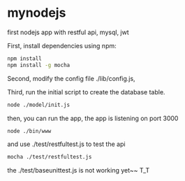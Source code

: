 # mynodejs
first nodejs app with restful api, mysql, jwt

First, install dependencies using npm:

```sh
npm install
npm install -g mocha

```
Second, modify the config file ./lib/config.js,

Third, run the initial script to create the database table.

```sh
node ./model/init.js
```
then, you can run the app, the app is listening on port 3000

```sh
node ./bin/www
```

and use ./test/restfultest.js to test the api

```sh
mocha ./test/restfultest.js
```

the ./test/baseunittest.js is not working yet~~ T_T


